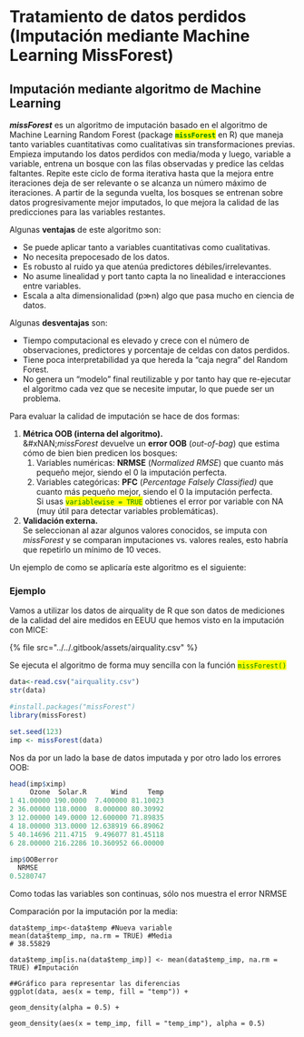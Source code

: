 # Tratamiento de datos perdidos (Imputación mediante Machine Learning MissForest)

## Imputación mediante algoritmo de Machine Learning

_**missForest**_ es un algoritmo de imputación basado en el algoritmo de Machine Learning Random Forest (package <mark style="color:green;">**`missForest`**</mark> en R) que maneja tanto variables cuantitativas como cualitativas sin transformaciones previas. Empieza imputando los datos perdidos con media/moda y luego, variable a variable, entrena un bosque con las filas observadas y predice las celdas faltantes. Repite este ciclo de forma iterativa hasta que la mejora entre iteraciones deja de ser relevante o se alcanza un número máximo de iteraciones. A partir de la segunda vuelta, los bosques se entrenan sobre datos progresivamente mejor imputados, lo que mejora la calidad de las predicciones para las variables restantes.

Algunas **ventajas** de este algoritmo son:

* Se puede aplicar tanto a variables cuantitativas como cualitativas.&#x20;
* No necesita prepocesado de los datos.
* Es robusto al ruido ya que atenúa predictores débiles/irrelevantes.
* No asume linealidad y port tanto capta la no linealidad e interacciones entre variables.
* Escala a alta dimensionalidad (p≫n) algo que pasa mucho en ciencia de datos.

Algunas **desventajas** son:&#x20;

* Tiempo computacional es elevado y crece con el número de observaciones, predictores y porcentaje de celdas con datos perdidos.&#x20;
* Tiene poca interpretabilidad ya que hereda la “caja negra” del Random Forest.
* No genera un “modelo” final reutilizable y por tanto hay que re-ejecutar el algoritmo cada vez que se necesite imputar, lo que puede ser un problema.

Para evaluar la calidad de imputación se hace de dos formas:

1. **Métrica OOB (interna del algoritmo).**\
   &#xNAN;_&#x6D;issForest_ devuelve un **error OOB** (_out-of-bag_) que estima cómo de bien bien predicen los bosques:
   1. Variables numéricas: **NRMSE** (_Normalized RMSE_) que cuanto más pequeño mejor, siendo el 0 la imputación perfecta.&#x20;
   2. Variables categóricas: **PFC** (_Percentage Falsely Classified)_ que cuanto más pequeño mejor, siendo el 0 la imputación perfecta. \
      Si usas <mark style="color:green;">`variablewise = TRUE`</mark> obtienes el error por variable con NA (muy útil para detectar variables problemáticas).
2. **Validación externa.**\
   Se seleccionan al azar algunos valores conocidos, se imputa con _missForest_ y se comparan imputaciones vs. valores reales, esto habría que repetirlo un mínimo de 10 veces.&#x20;

Un ejemplo de como se aplicaría este algoritmo es el siguiente:

### Ejemplo

Vamos a utilizar los datos de airquality de R que son datos de mediciones de la calidad del aire medidos en EEUU que hemos visto en la imputación con MICE:&#x20;

{% file src="../../.gitbook/assets/airquality.csv" %}

Se ejecuta el algoritmo de forma muy sencilla con la función <mark style="color:green;">`missForest()`</mark>

```r
data<-read.csv("airquality.csv")
str(data)

#install.packages("missForest")
library(missForest)

set.seed(123)
imp <- missForest(data)
```

Nos da por un lado la base de datos imputada y por otro lado los errores OOB:

```r
head(imp$ximp)
     Ozone  Solar.R      Wind     Temp
1 41.00000 190.0000  7.400000 81.10023
2 36.00000 118.0000  8.000000 80.30992
3 12.00000 149.0000 12.600000 71.89835
4 18.00000 313.0000 12.638919 66.89062
5 40.14696 211.4715  9.496077 81.45118
6 28.00000 216.2286 10.360952 66.00000

imp$OOBerror 
  NRMSE 
0.5280747 
```

Como todas las variables son continuas, sólo nos muestra el error NRMSE&#x20;

Comparación por la imputación por la media:

```
data$temp_imp<-data$temp #Nueva variable
mean(data$temp_imp, na.rm = TRUE) #Media
# 38.55829
data$temp_imp[is.na(data$temp_imp)] <- mean(data$temp_imp, na.rm = TRUE) #Imputación

##Gráfico para representar las diferencias  
ggplot(data, aes(x = temp, fill = "temp")) +  
geom_density(alpha = 0.5) +  
geom_density(aes(x = temp_imp, fill = "temp_imp"), alpha = 0.5) 
```
